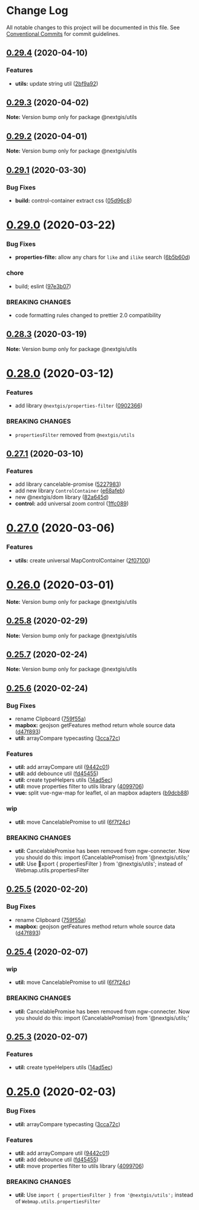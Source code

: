 # Change Log

All notable changes to this project will be documented in this file.
See [Conventional Commits](https://conventionalcommits.org) for commit guidelines.

## [0.29.4](https://github.com/nextgis/nextgisweb_frontend/compare/v0.29.3...v0.29.4) (2020-04-10)


### Features

* **utils:** update string util ([2bf9a92](https://github.com/nextgis/nextgisweb_frontend/commit/2bf9a9217ade47a19426d62a80969f9173900651))





## [0.29.3](https://github.com/nextgis/nextgisweb_frontend/compare/v0.29.2...v0.29.3) (2020-04-02)

**Note:** Version bump only for package @nextgis/utils





## [0.29.2](https://github.com/nextgis/nextgisweb_frontend/compare/v0.29.1...v0.29.2) (2020-04-01)

**Note:** Version bump only for package @nextgis/utils





## [0.29.1](https://github.com/nextgis/nextgisweb_frontend/compare/v0.29.0...v0.29.1) (2020-03-30)


### Bug Fixes

* **build:** control-container extract css ([05d96c8](https://github.com/nextgis/nextgisweb_frontend/commit/05d96c8a4f4861a666244139a5903b2deb34194b))





# [0.29.0](https://github.com/nextgis/nextgisweb_frontend/compare/v0.28.3...v0.29.0) (2020-03-22)


### Bug Fixes

* **properties-filte:** allow any chars for `like` and `ilike` search ([6b5b60d](https://github.com/nextgis/nextgisweb_frontend/commit/6b5b60d7985abb01093b649073c6e0a088f7fe0e))


### chore

* build; eslint ([97e3b07](https://github.com/nextgis/nextgisweb_frontend/commit/97e3b07da07b57373e6861ab6e2d6f9b60a6ec2c))


### BREAKING CHANGES

* code formatting rules changed to prettier 2.0 compatibility





## [0.28.3](https://github.com/nextgis/nextgisweb_frontend/compare/v0.28.2...v0.28.3) (2020-03-19)

**Note:** Version bump only for package @nextgis/utils





# [0.28.0](https://github.com/nextgis/nextgisweb_frontend/compare/v0.27.1...v0.28.0) (2020-03-12)


### Features

* add library `@nextgis/properties-filter` ([0902366](https://github.com/nextgis/nextgisweb_frontend/commit/09023669c963ddb4e0a319400397e5f320620573))


### BREAKING CHANGES

* `propertiesFilter` removed from `@nextgis/utils`





## [0.27.1](https://github.com/nextgis/nextgisweb_frontend/compare/v0.27.0...v0.27.1) (2020-03-10)


### Features

* add library cancelable-promise ([5227983](https://github.com/nextgis/nextgisweb_frontend/commit/5227983e03b0a5aa5807002f63914fa2d23154b0))
* add new library `ControlContainer` ([e68afeb](https://github.com/nextgis/nextgisweb_frontend/commit/e68afeb5efb1e40bf20df2effa805fe80c437478))
* new @nextgis/dom library ([82a645d](https://github.com/nextgis/nextgisweb_frontend/commit/82a645d213d0b9ef1bb3c443dc28a94866c2884b))
* **control:** add universal zoom control ([1ffc089](https://github.com/nextgis/nextgisweb_frontend/commit/1ffc089942f1709f82cec8398d301503819be718))





# [0.27.0](https://github.com/nextgis/nextgisweb_frontend/compare/v0.26.0...v0.27.0) (2020-03-06)


### Features

* **utils:** create universal MapControlContainer ([2f07100](https://github.com/nextgis/nextgisweb_frontend/commit/2f07100b8a9b178533d5e3ee17b8759d8eb62866))





# [0.26.0](https://github.com/nextgis/nextgisweb_frontend/compare/v0.25.8...v0.26.0) (2020-03-01)

**Note:** Version bump only for package @nextgis/utils





## [0.25.8](https://github.com/nextgis/nextgisweb_frontend/compare/v0.25.7...v0.25.8) (2020-02-29)

**Note:** Version bump only for package @nextgis/utils





## [0.25.7](https://github.com/nextgis/nextgisweb_frontend/compare/v0.25.5...v0.25.7) (2020-02-24)

**Note:** Version bump only for package @nextgis/utils





## [0.25.6](https://github.com/nextgis/nextgisweb_frontend/compare/v0.20.3...v0.25.6) (2020-02-24)


### Bug Fixes

* rename Clipboard ([759f55a](https://github.com/nextgis/nextgisweb_frontend/commit/759f55ad35928f5212d8ed8bfaccdbebcb35246a))
* **mapbox:** geojson getFeatures method return whole source data ([d47f893](https://github.com/nextgis/nextgisweb_frontend/commit/d47f8932d63c8a6d056d50aad351026464128595))
* **util:** arrayCompare typecasting ([3cca72c](https://github.com/nextgis/nextgisweb_frontend/commit/3cca72cdcae150829a58754a2efbe51cd6c4517f))


### Features

* **util:** add arrayCompare util ([9442c01](https://github.com/nextgis/nextgisweb_frontend/commit/9442c01e17dc894e97580cf32b882567066a9004))
* **util:** add debounce util ([fd45455](https://github.com/nextgis/nextgisweb_frontend/commit/fd45455b061b2bc6186f865d4d0a3aa13d57e01d))
* **util:** create typeHelpers utils ([14ad5ec](https://github.com/nextgis/nextgisweb_frontend/commit/14ad5ecdfec47aae2e8e5ae6cd78871ff10d2a92))
* **util:** move properties filter to utils library ([4099706](https://github.com/nextgis/nextgisweb_frontend/commit/40997068f633faf75f15011721d9aaa5f11343dd))
* **vue:** split vue-ngw-map for leaflet, ol an mapbox adapters ([b9dcb88](https://github.com/nextgis/nextgisweb_frontend/commit/b9dcb880140480b3557cde7bb91e761741889bf5))


### wip

* **util:** move CancelablePromise to util ([6f7f24c](https://github.com/nextgis/nextgisweb_frontend/commit/6f7f24c8c3046731b35bae28de20ab6452dbb9c8))


### BREAKING CHANGES

* **util:** CancelablePromise has been removed from ngw-connecter. Now you should do this: import {CancelablePromise} from '@nextgis/utils;'
* **util:** Use xport { propertiesFilter } from '@nextgis/utils'; instead of Webmap.utils.propertiesFilter





## [0.25.5](https://github.com/nextgis/nextgisweb_frontend/compare/v0.25.4...v0.25.5) (2020-02-20)


### Bug Fixes

* rename Clipboard ([759f55a](https://github.com/nextgis/nextgisweb_frontend/commit/759f55ad35928f5212d8ed8bfaccdbebcb35246a))
* **mapbox:** geojson getFeatures method return whole source data ([d47f893](https://github.com/nextgis/nextgisweb_frontend/commit/d47f8932d63c8a6d056d50aad351026464128595))





## [0.25.4](https://github.com/nextgis/nextgisweb_frontend/compare/v0.25.3...v0.25.4) (2020-02-07)


### wip

* **util:** move CancelablePromise to util ([6f7f24c](https://github.com/nextgis/nextgisweb_frontend/commit/6f7f24c8c3046731b35bae28de20ab6452dbb9c8))


### BREAKING CHANGES

* **util:** CancelablePromise has been removed from ngw-connecter. Now you should do this: import {CancelablePromise} from '@nextgis/utils;'





## [0.25.3](https://github.com/nextgis/nextgisweb_frontend/compare/v0.25.2...v0.25.3) (2020-02-07)


### Features

* **util:** create typeHelpers utils ([14ad5ec](https://github.com/nextgis/nextgisweb_frontend/commit/14ad5ecdfec47aae2e8e5ae6cd78871ff10d2a92))





# [0.25.0](https://github.com/nextgis/nextgisweb_frontend/compare/v0.24.0...v0.25.0) (2020-02-03)


### Bug Fixes

* **util:** arrayCompare typecasting ([3cca72c](https://github.com/nextgis/nextgisweb_frontend/commit/3cca72cdcae150829a58754a2efbe51cd6c4517f))


### Features

* **util:** add arrayCompare util ([9442c01](https://github.com/nextgis/nextgisweb_frontend/commit/9442c01e17dc894e97580cf32b882567066a9004))
* **util:** add debounce util ([fd45455](https://github.com/nextgis/nextgisweb_frontend/commit/fd45455b061b2bc6186f865d4d0a3aa13d57e01d))
* **util:** move properties filter to utils library ([4099706](https://github.com/nextgis/nextgisweb_frontend/commit/40997068f633faf75f15011721d9aaa5f11343dd))


### BREAKING CHANGES

* **util:** Use `import { propertiesFilter } from '@nextgis/utils';` instead of `Webmap.utils.propertiesFilter`
